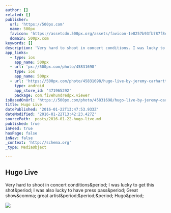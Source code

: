 ```yaml
---
author: []
related: []
publisher:
  url: 'https://500px.com'
  name: 500px
  favicon: 'https://assetcdn.500px.org/assets/favicon-1e8257b93fb787f8ceb66b5522ee853c.ico'
  domain: 500px.com
keywords: []
description: 'Very hard to shoot in concert conditions. I was lucky to get this shot. I was also lucky to have press pass. Great show, great artist... Hugo.'
app_links:
  - type: ios
    app_name: 500px
  - url: 'px://500px.com/photo/45831698'
    type: ios
    app_name: 500px
  - url: 'https://500px.com/photo/45831698/hugo-live-by-jeremy-carhartt'
    type: android
    app_store_id: '471965292'
    package: com.fivehundredpx.viewer
isBasedOnUrl: 'https://500px.com/photo/45831698/hugo-live-by-jeremy-carhartt'
title: Hugo Live
datePublished: '2016-01-22T13:47:53.933Z'
dateModified: '2016-01-22T13:42:23.427Z'
sourcePath: _posts/2016-01-22-hugo-live.md
published: true
inFeed: true
hasPage: false
inNav: false
_context: 'http://schema.org'
_type: MediaObject

---
```

<article style=""><h1>Hugo Live</h1><p>Very hard to shoot in concert conditions&amp;period; I was lucky to get this shot&amp;period; I was also lucky to have press pass&amp;period; Great show&amp;comma; great artist&amp;period;&amp;period;&amp;period; Hugo&amp;period;</p><img src="https://drscdn.500px.org/photo/45831698/m%3D2048/9f8fd45273b9578214e4252bec209926" /></article>